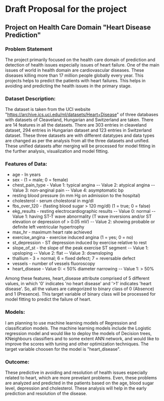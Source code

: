 # Draft Proposal for the project

## Project on Health Care Domain "Heart Disease Prediction"

### Problem Statement
The project primarily focused on the health care domain of prediction and detection of health issues especially issues of heart failure. One of the main issues of world in health domain are cardiovascular diseases. These diseases killing more than 17 million people globally every year. This projects helps to predict the patients with heart failures. This helps in avoiding and predicting the health issues in the primary stage. 

### Dataset Description:
The dataset is taken from the UCI website "https://archive.ics.uci.edu/ml/datasets/Heart+Disease" of three databases with datasets of Cleaveland, Hungarian and Switzerland are taken. There are 14 features in all the datasets. There are 303 entries in cleaveland dataset, 294 entries in Hungarian dataset and 123 entries in Switzerland dataset. These three datasets are with different datatypes and data types are changed as per the analysis from all the three datasets and unified. These unified datasets after merging will be processed for model fitting in the further analysis, visualization and model fitting.

### Features of Data:
* age  - In years
* sex - (1 = male; 0 = female)
* chest_pain_type - Value 1: typical angina -- Value 2: atypical angina -- Value 3: non-anginal pain -- Value 4: asymptomatic bp
* resting blood pressure (in mm Hg on admission to the hospital)
* cholesterol - serum cholestoral in mg/dl
* fbs_over_120 - (fasting blood sugar > 120 mg/dl) (1 = true; 0 = false)
* ekg_results - resting electrocardiographic results -- Value 0: normal -- Value 1: having ST-T wave abnormality (T wave inversions and/or ST elevation or depression of > 0.05 mV) -- Value 2: showing probable or definite left ventricular hypertrophy
* max_hr - maximum heart rate achieved
* exercise_angina - exercise induced angina (1 = yes; 0 = no)
* st_depression - ST depression induced by exercise relative to rest
* slope_of_st - the slope of the peak exercise ST segment -- Value 1: upsloping -- Value 2: flat -- Value 3: downsloping
* thallium - 3 = normal; 6 = fixed defect; 7 = reversable defect
* vessels - number of vessels fluoroscopy 
* heart_disease - Value 0: < 50% diameter narrowing -- Value 1: > 50%

Among these features, heart_disease attribute comprised of 5 different values, in which '0' indicates 'no heart disease' and '>1' indicates 'heart disease'. So, all the values are categorized to binary class of 0 (Absence) and 1 (Presence). This target variable of binary class will be processed for model fitting to predict the failure of heart.

### Models:
I am planning to use machine learning models of Regression and classification models. The machine learning models include the Logistic regression model and would like to deploy the models of Decision trees, KNeighbours classifiers and to some extent ANN network, and would like to improve the scores with tuning and other optimization techniques. The target variable choosen for the model is "heart_disease".

### Outcome:
These predictive in avoiding and resolution of health issues especially related to heart, which are more prevelant problems. Even, these problems are analyzed and predicted in the patients based on the age, blood sugar level, depression and cholesterol. These analysis will help in the early prediction and resolution of the disease. 



